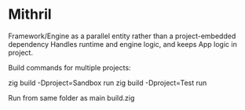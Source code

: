 # Mithril

Framework/Engine as a parallel entity rather than a project-embedded dependency
Handles runtime and engine logic, and keeps App logic in project.


Build commands for multiple projects:

zig build -Dproject=Sandbox run
zig build -Dproject=Test run

Run from same folder as main build.zig
